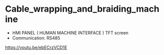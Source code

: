 # Cable_wrapping_and_braiding_machine

- HMI PANEL ( HUMAN MACHINE INTERFACE ) TFT screen
- Communication: RS485

https://youtu.be/ebECrzVCD1E
